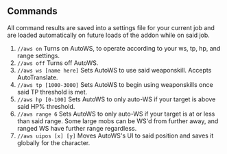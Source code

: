 ## Commands

All command results are saved into a settings file for your current job and are loaded automatically on future loads of the addon while on said job.
1. `//aws on` Turns on AutoWS, to operate according to your ws, tp, hp, and range settings.
2. `//aws off` Turns off AutoWS.
3. `//aws ws [name here]` Sets AutoWS to use said weaponskill. Accepts AutoTranslate.
4. `//aws tp [1000-3000]` Sets AutoWS to begin using weaponskills once said TP threshold is met.
5. `//aws hp [0-100]` Sets AutoWS to only auto-WS if your target is above said HP% threshold.
6. `//aws range 6` Sets AutoWS to only auto-WS if your target is at or less than said range. Some large mobs can be WS'd from further away, and ranged WS have further range regardless.
7. `//aws uipos [x] [y]` Moves AutoWS's UI to said position and saves it globally for the character.